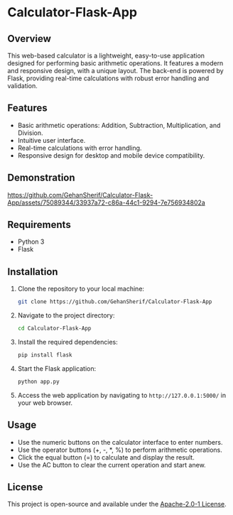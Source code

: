 # Calculator-Flask-App

## Overview
This web-based calculator is a lightweight, easy-to-use application designed for performing basic arithmetic operations. It features a modern and responsive design, with a unique layout. The back-end is powered by Flask, providing real-time calculations with robust error handling and validation.

## Features
- Basic arithmetic operations: Addition, Subtraction, Multiplication, and Division.
- Intuitive user interface.
- Real-time calculations with error handling.
- Responsive design for desktop and mobile device compatibility.

## Demonstration


https://github.com/GehanSherif/Calculator-Flask-App/assets/75089344/33937a72-c86a-44c1-9294-7e756934802a




## Requirements
- Python 3
- Flask

## Installation

1. Clone the repository to your local machine:
   ```bash
   git clone https://github.com/GehanSherif/Calculator-Flask-App
   ```

2. Navigate to the project directory:
   ```bash
   cd Calculator-Flask-App
   ```

3. Install the required dependencies:
   ```bash
   pip install flask
   ```

4. Start the Flask application:
   ```bash
   python app.py
   ```

5. Access the web application by navigating to `http://127.0.0.1:5000/` in your web browser.

## Usage
- Use the numeric buttons on the calculator interface to enter numbers.
- Use the operator buttons (+, -, *, %) to perform arithmetic operations.
- Click the equal button (=) to calculate and display the result.
- Use the AC button to clear the current operation and start anew.

## License
This project is open-source and available under the [Apache-2.0-1 License](LICENSE).
